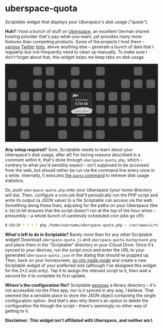 # uberspace-quota

*Scriptable widget that displays your Uberspace's disk usage ("quota").*

**Huh?**
I host a bunch of stuff on [Uberspace](https://uberspace.de/en/), an excellent German shared hosting provider that's pay-what-you-want, yet provides many more features than competing products. Some of the projects I host there – [various](https://github.com/doersino/earthacrosstime) [Twitter](https://github.com/doersino/aerialbot) [bots](https://github.com/doersino/sundryautomata), above anything else – generate a bunch of data that I regularly-but-not-frequently need to clean up manually. To make sure I don't forget about that, this widget helps me keep tabs on disk usage.

![](demo.jpg)


**Any setup required?**
Sure, Scriptable needs to learn about your Uberspace's disk usage, after all! For boring reasons described in a comment within it, that's done through `uberspace-quota.php`, which – contrary to what you'd sensibly expect – isn't supposed to be accessed from the web, but should rather be run via the command line every once in a while. Internally, it executes [the `quota` command](https://manual.uberspace.de/basics-resources/) to retrieve disk usage statistics.

So, push `uberspace-quota.php` onto your Uberspace (your home directory will do). Then, configure a cron job that'll periodically run the PHP script and write its output (a JSON value) to a file Scriptable can access via the web. Something along these lines, adjusting for the paths on your Uberspace (the `8-59/10` bit ensures that the script doesn't run at the top of the hour when – presumbly – a whole bunch of carelessly scheduled cron jobs go off):

```sh
8-59/10 * * * * php /home/username/uberspace-quota.php > /var/www/virtual/username/domain.com/path/to/uberspace-quota.json
```

**What's left to do in Scriptable?**
Barely more than for any other Scriptable widget! Download `uberspace-quota.js` and `uberspace-quota-background.png` and place them in the "Scriptable" directory in your iCloud Drive. Once it's synced to your devices, run the script once and enter the URL to your generated `uberspace-quota.json` in the dialog that should've popped up. Then, back on your homescreen, [go into jiggle mode](https://www.youtube.com/watch?v=pAOjDXdiUzM) and create a new Scriptable widget of your preferred size (although I've designed this widget for the 2×2 size only). Tap it to assign the relevant script to it, then wait a second for it to complete its first update.

**Where's the configuration file?**
Scriptable [exposes](https://docs.scriptable.app/filemanager/#-librarydirectory) a library directory – it's not accessible via the Files app, nor is it synced in any way, I believe. That seemed like a sensible place to store the JSON object containing the single configuration option. And that's also why there's an option to delete the configuration file though the script – there's seemingly no other way of getting to it.

**Disclaimer: This widget isn't affiliated with Uberspace, and neither am I.**
